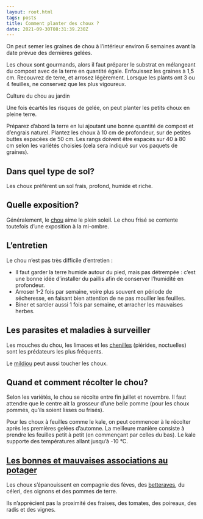 ```yaml
---
layout: root.html
tags: posts
title: Comment planter des choux ?
date: 2021-09-30T08:31:39.230Z
---
```

<!--StartFragment-->

On peut semer les graines de chou à l’intérieur environ 6 semaines avant la date prévue des dernières gelées.

Les choux sont gourmands, alors il faut préparer le substrat en mélangeant du compost avec de la terre en quantité égale. Enfouissez les graines à 1,5 cm. Recouvrez de terre, et arrosez légèrement. Lorsque les plants ont 3 ou 4 feuilles, ne conservez que les plus vigoureux.

 Culture du chou au jardin

Une fois écartés les risques de gelée, on peut planter les petits choux en pleine terre.

Préparez d’abord la terre en lui ajoutant une bonne quantité de compost et d’engrais naturel. Plantez les choux à 10 cm de profondeur, sur de petites buttes espacées de 50 cm. Les rangs doivent être espacés sur 40 à 80 cm selon les variétés choisies (cela sera indiqué sur vos paquets de graines).

## Dans quel type de sol?

Les choux préfèrent un sol frais, profond, humide et riche.

## Quelle exposition?

Généralement, le [chou](http://www.canalvie.com/recettes/savoir-cuisiner/guide-des-aliments/chou-1.1182987 "Guide des aliments: chou") aime le plein soleil. Le chou frisé se contente toutefois d’une exposition à la mi-ombre.

## L’entretien

Le chou n’est pas très difficile d’entretien :

* Il faut garder la terre humide autour du pied, mais pas détrempée : c’est une bonne idée d’installer du paillis afin de conserver l’humidité en profondeur.
* Arroser 1-2 fois par semaine, voire plus souvent en période de sécheresse, en faisant bien attention de ne pas mouiller les feuilles.
* Biner et sarcler aussi 1 fois par semaine, et arracher les mauvaises herbes.

## Les parasites et maladies à surveiller

Les mouches du chou, les limaces et les [chenilles](https://www.noovomoi.ca/style-et-maison/plantes-et-jardin/article.parasites-jardin.1.1468877.html "Les parasites du jardin") (piérides, noctuelles) sont les prédateurs les plus fréquents.

Le [mildiou](https://www.noovomoi.ca/style-et-maison/plantes-et-jardin/article.maladies-jardin.1.1468896.html "Les maladies du jardin") peut aussi toucher les choux.

## Quand et comment récolter le chou?

Selon les variétés, le chou se récolte entre fin juillet et novembre. Il faut attendre que le centre ait la grosseur d’une belle pomme (pour les choux pommés, qu’ils soient lisses ou frisés).

Pour les choux à feuilles comme le kale, on peut commencer à le récolter après les premières gelées d’automne. La meilleure manière consiste à prendre les feuilles petit à petit (en commençant par celles du bas). Le kale supporte des températures allant jusqu’à -10 °C.

## [Les bonnes et mauvaises associations au potager](https://www.noovomoi.ca/style-et-maison/plantes-et-jardin/article.bonnes-associations-plantes-potager.1.1411606.html)

Les choux s’épanouissent en compagnie des fèves, des [betteraves](https://www.noovomoi.ca/style-et-maison/plantes-et-jardin/article.betterave-culture.1.1465225.html), du céleri, des oignons et des pommes de terre.

Ils n’apprécient pas la proximité des fraises, des tomates, des poireaux, des radis et des vignes.

<!--EndFragment-->